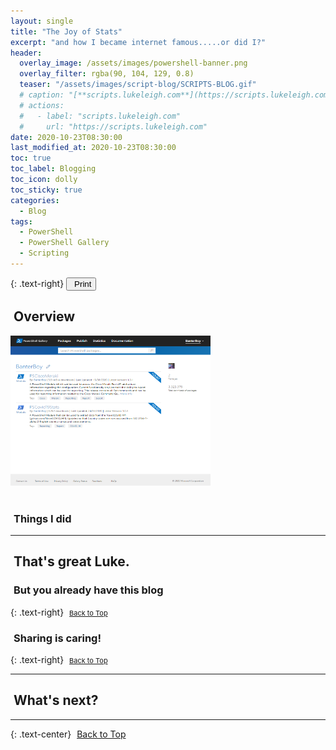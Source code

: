 ```yaml
---
layout: single
title: "The Joy of Stats"
excerpt: "and how I became internet famous.....or did I?"
header:
  overlay_image: /assets/images/powershell-banner.png
  overlay_filter: rgba(90, 104, 129, 0.8)
  teaser: "/assets/images/script-blog/SCRIPTS-BLOG.gif"
  # caption: "[**scripts.lukeleigh.com**](https://scripts.lukeleigh.com)"
  # actions:
  #   - label: "scripts.lukeleigh.com"
  #     url: "https://scripts.lukeleigh.com"
date: 2020-10-23T08:30:00
last_modified_at: 2020-10-23T08:30:00
toc: true
toc_label: Blogging
toc_icon: dolly
toc_sticky: true
categories:
  - Blog
tags:
  - PowerShell
  - PowerShell Gallery
  - Scripting
---
```


<script src="https://formspree.io/js/formbutton-v1.0.0.min.js" defer></script>
<script>
  window.formbutton=window.formbutton||function(){(formbutton.q=formbutton.q||[]).push(arguments)};
/* customize formbutton here*/
  formbutton("create", {
    action: "https://formspree.io/xvowjgjd",
    buttonImg: "<i class='fas fa-envelope' style='font-size:20px'/>",
    theme: "minimal",
    title: "Contact Me!",
    fields: [
      {
        type: "email",
        label: "Email:",
        name: "email",
        required: true,
        placeholder: "your@email.com"
      },
      {
        type: "textarea",
        label: "Message:",
        name: "message",
        required: true,
        placeholder: "What's on your mind?",
      },
      { type: "submit" }
    ],
    styles: {
      fontFamily: "Roboto",
      fontSize: "1em",
      title: {
        background: "#999999",
      },
      button: {
        background: "#999999",
      }
    },
    initiallyVisible: false
  });
</script>

{: .text-right}
<span style="font-size:11px;"><button onclick="window.print()"><i class="fas fa-print" aria-hidden="true" style="color: black; margin-right:5px;"></i>Print</button></span>

## <i class="fas fa-box-open" aria-hidden="true" style="color: white; margin-right:5px;"></i> Overview

<div>
<a href="/assets/images/brokenstats/internet-famous.png" data-lightbox="Internet Famous" data-title="Internet Famous"><img src="/assets/images/brokenstats/internet-famous.png" alt="Internet Famous" width="320" height="240"/></a>
</div>
<br>



### <i class="fas fa-box" aria-hidden="true" style="color: white; margin-right:5px;"></i> Things I did



---

## <i class="fas fa-people-carry" aria-hidden="true" style="color: white; margin-right:5px;"></i> That's great Luke.



### <i class="fas fa-truck-loading" aria-hidden="true" style="color: white; margin-right:5px;"></i> But you already have this blog



{: .text-right}
<span style="font-size:11px;"><a href="#"><i class="fas fa-caret-up" aria-hidden="true" style="color: white; margin-right:5px;"></i>Back to Top</a></span>

### <i class="fas fa-boxes" aria-hidden="true" style="color: white; margin-right:5px;"></i> Sharing is caring!


{: .text-right}
<span style="font-size:11px;"><a href="#"><i class="fas fa-caret-up" aria-hidden="true" style="color: white; margin-right:5px;"></i>Back to Top</a></span>

---

## <i class="fas fa-pallet" aria-hidden="true" style="color: white; margin-right:5px;"></i> What's next?



---

{: .text-center}
<a href="#" class="btn btn--info btn--small"><i class="fas fa-caret-up" aria-hidden="true" style="color: white; margin-right:5px;"></i>Back to Top</a>
